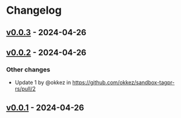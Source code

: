 # Changelog

## [v0.0.3](https://github.com/okkez/sandbox-tagpr-rs/compare/v0.0.2...v0.0.3) - 2024-04-26

## [v0.0.2](https://github.com/okkez/sandbox-tagpr-rs/compare/v0.0.1...v0.0.2) - 2024-04-26
### Other changes
- Update 1 by @okkez in https://github.com/okkez/sandbox-tagpr-rs/pull/2

## [v0.0.1](https://github.com/okkez/sandbox-tagpr-rs/commits/v0.0.1) - 2024-04-26
